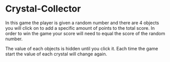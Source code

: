 # Crystal-Collector

In this game the player is given a random number and there are 4 objects you will click on to add a specific amount of points to the total score. In order to win the game your score will need to equal the score of the random number.

The value of each objects is hidden until you click it. Each time the game start the value of each crystal will change again.